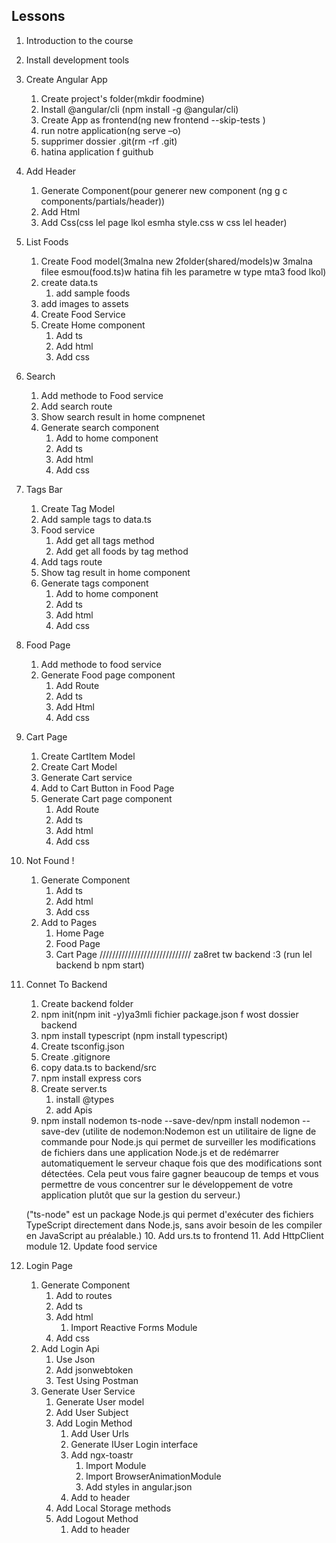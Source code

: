 ## Lessons
1. Introduction to the course
2. Install development tools
3. Create Angular App
    1. Create project's folder(mkdir foodmine)
    2. Install @angular/cli (npm install -g @angular/cli)
    3. Create App as frontend(ng new frontend --skip-tests )
    4. run notre application(ng serve –o)
    5. supprimer dossier .git(rm -rf .git)
    6. hatina application f guithub
4. Add Header 
    1. Generate Component(pour generer new component (ng g c components/partials/header))
    2. Add Html
    3. Add Css(css lel page lkol esmha style.css w css lel header)
5. List Foods 
    1. Create Food model(3malna new 2folder(shared/models)w 3malna filee esmou(food.ts)w hatina fih les parametre w type mta3 food lkol)
    2. create data.ts
        1. add sample foods
    3. add images to assets
    4. Create Food Service
    5. Create Home component 
        1. Add ts 
        2. Add html
        3. Add css

6. Search 
    1. Add methode to Food service
    2. Add search route
    3. Show search result in home compnenet 
    4. Generate search component
        1. Add to home component
        2. Add ts
        3. Add html 
        4. Add css 
7. Tags Bar
    1. Create Tag Model
    2. Add sample tags to data.ts
    3. Food service
        1. Add get all tags method
        2. Add get all foods by tag method
    4. Add tags route
    5. Show tag result in home component
    6. Generate tags component
        1. Add to home component
        2. Add ts
        3. Add html
        4. Add css
8. Food Page 
    1. Add methode to food service 
    2. Generate Food page component
        1. Add Route
        2. Add ts 
        3. Add Html
        4. Add css 
9. Cart Page
    1. Create CartItem Model
    2. Create Cart Model
    3. Generate Cart service
    4. Add to Cart Button in Food Page
    5. Generate Cart page component
        1. Add Route
        2. Add ts 
        3. Add html
        4. Add css
10. Not Found !
    1. Generate Component
        1.  Add ts 
        2. Add html
        3. Add css
    2. Add to Pages
        1. Home Page
        2. Food Page
        3. Cart Page
/////////////////////////////
za8ret tw backend :3
(run lel backend b npm start)
11. Connet To Backend
    1. Create backend folder
    2. npm init(npm init -y)ya3mli fichier package.json f wost dossier backend
    3. npm install typescript (npm install typescript)
    4. Create tsconfig.json
    5. Create .gitignore
    6. copy data.ts to backend/src
    7. npm install express cors
    8. Create server.ts
        1. install @types
        2. add Apis
    9. npm install nodemon ts-node --save-dev/npm install nodemon --save-dev
    (utilite de nodemon:Nodemon est un utilitaire de ligne de commande pour Node.js qui permet de surveiller les modifications de fichiers dans une application Node.js et de redémarrer automatiquement le serveur chaque fois que des modifications sont détectées.
    Cela peut vous faire gagner beaucoup de temps et vous permettre de vous concentrer sur le développement de votre application plutôt que sur la gestion du serveur.)

    ("ts-node" est un package Node.js qui permet d'exécuter des fichiers TypeScript directement dans Node.js, sans avoir besoin de les compiler en JavaScript au préalable.)
    10. Add urs.ts to frontend
    11. Add HttpClient module
    12. Update food service
12. Login Page
    1. Generate Component 
        1. Add to routes
        2. Add ts
        3. Add html 
            1. Import Reactive Forms Module
        4. Add css
    2. Add Login Api 
        1. Use Json
        2. Add jsonwebtoken
        3. Test Using Postman
    3. Generate User Service
        1. Generate User model
        2. Add User Subject 
        3. Add Login Method
            1. Add User Urls
            2. Generate IUser Login interface
            3. Add ngx-toastr
                1. Import Module 
                2. Import BrowserAnimationModule
                3. Add styles in angular.json
            4. Add to header
        1. Add Local Storage methods 
        2. Add Logout Method
            1. Add to header

